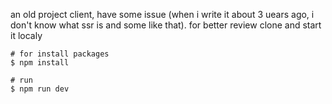 an old project client, have some issue (when i write it about 3 uears ago, i don't know what ssr is and some like that). for better review clone and start it localy
```shell
# for install packages
$ npm install

# run
$ npm run dev
```
